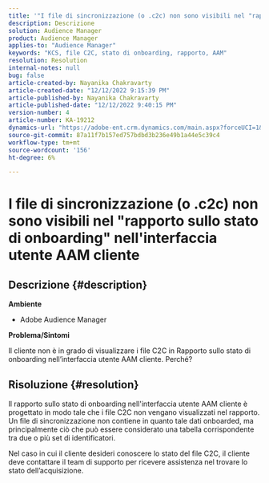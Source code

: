 ```yaml
---
title: '"I file di sincronizzazione (o .c2c) non sono visibili nel "rapporto sullo stato di onboarding" nell''interfaccia utente AAM cliente"'
description: Descrizione
solution: Audience Manager
product: Audience Manager
applies-to: "Audience Manager"
keywords: "KCS, file C2C, stato di onboarding, rapporto, AAM"
resolution: Resolution
internal-notes: null
bug: false
article-created-by: Nayanika Chakravarty
article-created-date: "12/12/2022 9:15:39 PM"
article-published-by: Nayanika Chakravarty
article-published-date: "12/12/2022 9:40:15 PM"
version-number: 4
article-number: KA-19212
dynamics-url: "https://adobe-ent.crm.dynamics.com/main.aspx?forceUCI=1&pagetype=entityrecord&etn=knowledgearticle&id=b082b21e-627a-ed11-81ac-6045bd006b25"
source-git-commit: 87a11f7b157ed757bdbd3b236e49b1a44e5c39c4
workflow-type: tm+mt
source-wordcount: '156'
ht-degree: 6%

---
```


# I file di sincronizzazione (o .c2c) non sono visibili nel &quot;rapporto sullo stato di onboarding&quot; nell&#39;interfaccia utente AAM cliente

## Descrizione {#description}


<b>Ambiente</b>

- Adobe Audience Manager

<b>Problema/Sintomi</b>

Il cliente non è in grado di visualizzare i file C2C in Rapporto sullo stato di onboarding nell’interfaccia utente AAM cliente. Perché?


## Risoluzione {#resolution}


Il rapporto sullo stato di onboarding nell&#39;interfaccia utente AAM cliente è progettato in modo tale che i file C2C non vengano visualizzati nel rapporto. Un file di sincronizzazione non contiene in quanto tale dati onboarded, ma principalmente ciò che può essere considerato una tabella corrispondente tra due o più set di identificatori.

Nel caso in cui il cliente desideri conoscere lo stato del file C2C, il cliente deve contattare il team di supporto per ricevere assistenza nel trovare lo stato dell’acquisizione.
